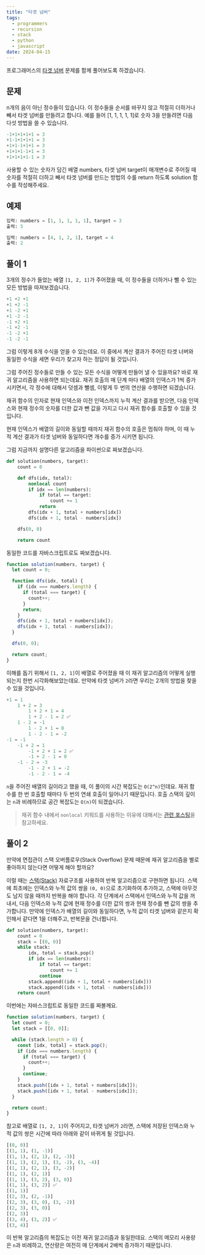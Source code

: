 ```yaml
---
title: "타겟 넘버"
tags:
  - programmers
  - recursion
  - stack
  - python
  - javascript
date: 2024-04-15
---
```


프로그래머스의 [타겟 넘버](https://school.programmers.co.kr/learn/courses/30/lessons/43165) 문제를 함께 풀어보도록 하겠습니다.

## 문제

n개의 음이 아닌 정수들이 있습니다.
이 정수들을 순서를 바꾸지 않고 적절히 더하거나 빼서 타겟 넘버를 만들려고 합니다.
예를 들어 [1, 1, 1, 1, 1]로 숫자 3을 만들려면 다음 다섯 방법을 쓸 수 있습니다.

```py
-1+1+1+1+1 = 3
+1-1+1+1+1 = 3
+1+1-1+1+1 = 3
+1+1+1-1+1 = 3
+1+1+1+1-1 = 3
```

사용할 수 있는 숫자가 담긴 배열 numbers, 타겟 넘버 target이 매개변수로 주어질 때 숫자를 적절히 더하고 빼서 타겟 넘버를 만드는 방법의 수를 return 하도록 solution 함수를 작성해주세요.

## 예제

```py
입력: numbers = [1, 1, 1, 1, 1], target =	3
출력: 5
```

```py
입력: numbers = [4, 1, 2, 1], target = 4
출력: 2
```

## 풀이 1

3개의 정수가 들었는 배열 `[1, 2, 1]`가 주어졌을 때, 이 정수들을 더하거나 뺄 수 있는 모든 방법을 따져보겠습니다.

```py
+1 +2 +1
+1 +2 -1
+1 -2 +1
+1 -2 -1
-1 +2 +1
-1 +2 -1
-1 -2 +1
-1 -2 -1
```

그럼 이렇게 8개 수식을 얻을 수 있는데요.
이 중에서 계산 결과가 주어진 타겟 너버와 동일한 수식을 세면 우리가 찾고자 하는 정답이 될 것입니다.

그럼 주어진 정수들로 만들 수 있는 모든 수식을 어떻게 만들어 낼 수 있을까요?
바로 재귀 알고리즘을 사용하면 되는데요.
재귀 호출의 매 단계 마다 배열의 인덱스가 1씩 증가시키면서, 각 정수에 대해서 덧셈과 뺄셈, 이렇게 두 번의 연산을 수행하면 되겠습니다.

재귀 함수의 인자로 현재 인덱스와 이전 인덱스까지 누적 계산 결과를 받으면, 다음 인덱스와 현재 정수의 숫자를 더한 값과 뺀 값을 가지고 다시 재귀 함수를 호출할 수 있을 것입니다.

현재 인덱스가 배열의 길이와 동일할 때까지 재귀 함수의 호출은 멈춰야 하며, 이 때 누적 계산 결과가 타겟 넘버와 동일하다면 개수를 증가 시키면 됩니다.

그럼 지금까지 설명다른 알고리즘을 파이썬으로 짜보겠습니다.

```py
def solution(numbers, target):
    count = 0

    def dfs(idx, total):
        nonlocal count
        if idx == len(numbers):
            if total == target:
                count += 1
            return
        dfs(idx + 1, total + numbers[idx])
        dfs(idx + 1, total - numbers[idx])

    dfs(0, 0)

    return count
```

동일한 코드를 자바스크립트로도 짜보겠습니다.

```js
function solution(numbers, target) {
  let count = 0;

  function dfs(idx, total) {
    if (idx === numbers.length) {
      if (total === target) {
        count++;
      }
      return;
    }
    dfs(idx + 1, total + numbers[idx]);
    dfs(idx + 1, total - numbers[idx]);
  }

  dfs(0, 0);

  return count;
}
```

이해를 돕기 위해서 `[1, 2, 1]`이 배열로 주어졌을 때 이 재귀 알고리즘의 어떻게 실행되는지 한번 시각화해보았는데요.
만약에 타겟 넘버가 `2`라면 우리는 2개의 방법을 찾을 수 있을 것입니다.

```py
+1 = 1
    1 + 2 = 3
        1 + 2 + 1 = 4
        1 + 2 - 1 = 2 ✅
    1 - 2 = -1
        1 - 2 + 1 = 0
        1 - 2 - 1 = -2
-1 = -1
    -1 + 2 = 1
        -1 + 2 + 1 = 2 ✅
        -1 + 2 - 1 = 0
    -1 - 2 = -3
        -1 - 2 + 1 = -2
        -1 - 2 - 1 = -4
```

`n`을 주어진 배열의 길이라고 했을 때, 이 풀이의 시간 복잡도는 `O(2^n)`인데요.
재귀 함수를 한 번 호출할 때마다 두 번의 연쇄 호출이 일어나기 때문입니다.
호출 스택의 깊이는 `n`과 비례하므로 공간 복잡도는 `O(n)`이 되겠습니다.

> 재귀 함수 내에서 `nonlocal` 키워드를 사용하는 이유에 대해서는 [관련 포스팅](https://www.daleseo.com/python-global-nonlocal/)을 참고하세요.

## 풀이 2

만약에 면접관이 스택 오버플로우(Stack Overflow) 문제 때문에 재귀 알고리즘을 별로 좋아하지 않는다면 어떻게 해야 할까요?

이럴 때는 [스택(Stack)](/data-structures/stack/) 자료구조를 사용하여 반복 알고리즘으로 구현하면 됩니다.
스택에 최초에는 인덱스와 누적 값의 쌍을 `(0, 0)`으로 초기화하여 추가하고, 스택에 아무것도 남지 않을 때까지 반복을 해야 합니다.
각 단계에서 스택에서 인덱스와 누적 값을 꺼내서, 다음 인덱스와 누적 값에 현재 정수를 더한 값의 쌍과 현재 정수를 뺀 값의 쌍을 추가합니다.
만약에 인덱스가 배열의 길이와 동일하다면, 누적 값이 타겟 넘버와 같은지 확인해서 같다면 1을 더해주고, 반복문을 건너뜁니다.

```py
def solution(numbers, target):
    count = 0
    stack = [(0, 0)]
    while stack:
        idx, total = stack.pop()
        if idx == len(numbers):
            if total == target:
                count += 1
            continue
        stack.append((idx + 1, total + numbers[idx]))
        stack.append((idx + 1, total - numbers[idx]))
    return count
```

이번에는 자바스크립트로 동일한 코드를 짜볼께요.

```js
function solution(numbers, target) {
  let count = 0;
  let stack = [[0, 0]];

  while (stack.length > 0) {
    const [idx, total] = stack.pop();
    if (idx === numbers.length) {
      if (total === target) {
        count++;
      }
      continue;
    }
    stack.push([idx + 1, total + numbers[idx]]);
    stack.push([idx + 1, total - numbers[idx]]);
  }

  return count;
}
```

참고로 배열로 `[1, 2, 1]`이 주어지고, 타겟 넘버가 `2`라면, 스택에 저장된 인덱스와 누적 값의 쌍은 시간에 따라 아래와 같이 바뀌게 될 것입니다.

```py
[(0, 0)]
[(1, 1), (1, -1)]
[(1, 1), (2, 1), (2, -3)]
[(1, 1), (2, 1), (3, -2), (3, -4)]
[(1, 1), (2, 1), (3, -2)]
[(1, 1), (2, 1)]
[(1, 1), (3, 2), (3, 0)]
[(1, 1), (3, 2)] ✅
[(1, 1)]
[(2, 3), (2, -1)]
[(2, 3), (3, 0), (3, -2)]
[(2, 3), (3, 0)]
[(2, 3)]
[(3, 4), (3, 2)] ✅
[(3, 4)]
```

이 반복 알고리즘의 복잡도는 이전 재귀 알고리즘과 동일한데요.
스택의 메모리 사용량은 `n`과 비례하고, 연산량은 여전히 매 단계에서 2배씩 증가하기 때문입니다.
